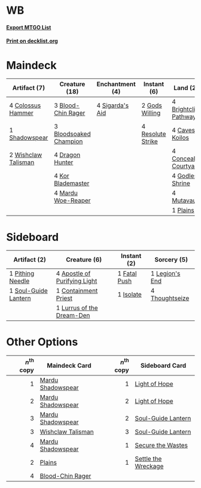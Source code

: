 # WB

#### [Export MTGO List](../collection/WB/WB.txt)
#### [Print on decklist.org](http://decklist.org/?deckmain=3%09Blood-Chin%20Rager%0A3%09Bloodsoaked%20Champion%0A4%09Brightclimb%20Pathway%0A4%09Caves%20of%20Koilos%0A4%09Colossus%20Hammer%0A4%09Concealed%20Courtyard%0A4%09Dragon%20Hunter%0A4%09Godless%20Shrine%0A2%09Gods%20Willing%0A4%09Kor%20Blademaster%0A4%09Mardu%20Woe-Reaper%0A4%09Mutavault%0A4%09Open%20the%20Armory%0A1%09Plains%0A4%09Resolute%20Strike%0A1%09Shadowspear%0A4%09Sigarda's%20Aid%0A2%09Wishclaw%20Talisman&deckside=4%09Apostle%20of%20Purifying%20Light%0A1%09Containment%20Priest%0A1%09Fatal%20Push%0A1%09Isolate%0A1%09Legion's%20End%0A1%09Lurrus%20of%20the%20Dream-Den%0A1%09Pithing%20Needle%0A1%09Soul-Guide%20Lantern%0A4%09Thoughtseize)
# Maindeck

|                                         Artifact (7)                                         |                                          Creature (18)                                          |                                     Enchantment (4)                                      |                                        Instant (6)                                         |                                           Land (21)                                            |                                        Sorcery (4)                                         |
|----------------------------------------------------------------------------------------------|-------------------------------------------------------------------------------------------------|------------------------------------------------------------------------------------------|--------------------------------------------------------------------------------------------|------------------------------------------------------------------------------------------------|--------------------------------------------------------------------------------------------|
|4 [Colossus Hammer](http://gatherer.wizards.com/Pages/Card/Details.aspx?multiverseid=466977)  |3 [Blood-Chin Rager](http://gatherer.wizards.com/Pages/Card/Details.aspx?multiverseid=394511)    |4 [Sigarda's Aid](http://gatherer.wizards.com/Pages/Card/Details.aspx?multiverseid=414333)|2 [Gods Willing](http://gatherer.wizards.com/Pages/Card/Details.aspx?multiverseid=442005)   |4 [Brightclimb Pathway](http://gatherer.wizards.com/Pages/Card/Details.aspx?multiverseid=491911)|4 [Open the Armory](http://gatherer.wizards.com/Pages/Card/Details.aspx?multiverseid=409771)|
|1 [Shadowspear](http://gatherer.wizards.com/Pages/Card/Details.aspx?multiverseid=476487)      |3 [Bloodsoaked Champion](http://gatherer.wizards.com/Pages/Card/Details.aspx?multiverseid=386494)|                                                                                          |4 [Resolute Strike](http://gatherer.wizards.com/Pages/Card/Details.aspx?multiverseid=491660)|4 [Caves of Koilos](http://gatherer.wizards.com/Pages/Card/Details.aspx?multiverseid=129497)    |                                                                                            |
|2 [Wishclaw Talisman](http://gatherer.wizards.com/Pages/Card/Details.aspx?multiverseid=473072)|4 [Dragon Hunter](http://gatherer.wizards.com/Pages/Card/Details.aspx?multiverseid=394541)       |                                                                                          |                                                                                            |4 [Concealed Courtyard](http://gatherer.wizards.com/Pages/Card/Details.aspx?multiverseid=417818)|                                                                                            |
|                                                                                              |4 [Kor Blademaster](http://gatherer.wizards.com/Pages/Card/Details.aspx?multiverseid=491644)     |                                                                                          |                                                                                            |4 [Godless Shrine](http://gatherer.wizards.com/Pages/Card/Details.aspx?multiverseid=405099)     |                                                                                            |
|                                                                                              |4 [Mardu Woe-Reaper](http://gatherer.wizards.com/Pages/Card/Details.aspx?multiverseid=391877)    |                                                                                          |                                                                                            |4 [Mutavault](http://gatherer.wizards.com/Pages/Card/Details.aspx?multiverseid=370733)          |                                                                                            |
|                                                                                              |                                                                                                 |                                                                                          |                                                                                            |1 [Plains](http://gatherer.wizards.com/Pages/Card/Details.aspx?multiverseid=439856)             |                                                                                            |


# Sideboard

|                                         Artifact (2)                                          |                                             Creature (6)                                              |                                      Instant (2)                                      |                                       Sorcery (5)                                       |
|-----------------------------------------------------------------------------------------------|-------------------------------------------------------------------------------------------------------|---------------------------------------------------------------------------------------|-----------------------------------------------------------------------------------------|
|1 [Pithing Needle](http://gatherer.wizards.com/Pages/Card/Details.aspx?multiverseid=129526)    |4 [Apostle of Purifying Light](http://gatherer.wizards.com/Pages/Card/Details.aspx?multiverseid=466760)|1 [Fatal Push](http://gatherer.wizards.com/Pages/Card/Details.aspx?multiverseid=423724)|1 [Legion's End](http://gatherer.wizards.com/Pages/Card/Details.aspx?multiverseid=466860)|
|1 [Soul-Guide Lantern](http://gatherer.wizards.com/Pages/Card/Details.aspx?multiverseid=476488)|1 [Containment Priest](http://gatherer.wizards.com/Pages/Card/Details.aspx?multiverseid=389470)        |1 [Isolate](http://gatherer.wizards.com/Pages/Card/Details.aspx?multiverseid=447153)   |4 [Thoughtseize](http://gatherer.wizards.com/Pages/Card/Details.aspx?multiverseid=438676)|
|                                                                                               |1 [Lurrus of the Dream-Den](http://gatherer.wizards.com/Pages/Card/Details.aspx?multiverseid=479746)   |                                                                                       |                                                                                         |


# Other Options

|*n*<sup>th</sup> copy|                                       Maindeck Card                                        |*n*<sup>th</sup> copy|                                        Sideboard Card                                        |
|--------------------:|--------------------------------------------------------------------------------------------|--------------------:|----------------------------------------------------------------------------------------------|
|                    1|[Mardu Shadowspear](http://gatherer.wizards.com/Pages/Card/Details.aspx?multiverseid=391875)|                    1|[Light of Hope](http://gatherer.wizards.com/Pages/Card/Details.aspx?multiverseid=479540)      |
|                    2|[Mardu Shadowspear](http://gatherer.wizards.com/Pages/Card/Details.aspx?multiverseid=391875)|                    2|[Light of Hope](http://gatherer.wizards.com/Pages/Card/Details.aspx?multiverseid=479540)      |
|                    3|[Mardu Shadowspear](http://gatherer.wizards.com/Pages/Card/Details.aspx?multiverseid=391875)|                    2|[Soul-Guide Lantern](http://gatherer.wizards.com/Pages/Card/Details.aspx?multiverseid=476488) |
|                    3|[Wishclaw Talisman](http://gatherer.wizards.com/Pages/Card/Details.aspx?multiverseid=473072)|                    3|[Soul-Guide Lantern](http://gatherer.wizards.com/Pages/Card/Details.aspx?multiverseid=476488) |
|                    4|[Mardu Shadowspear](http://gatherer.wizards.com/Pages/Card/Details.aspx?multiverseid=391875)|                    1|[Secure the Wastes](http://gatherer.wizards.com/Pages/Card/Details.aspx?multiverseid=394683)  |
|                    2|[Plains](http://gatherer.wizards.com/Pages/Card/Details.aspx?multiverseid=439856)           |                    1|[Settle the Wreckage](http://gatherer.wizards.com/Pages/Card/Details.aspx?multiverseid=435186)|
|                    4|[Blood-Chin Rager](http://gatherer.wizards.com/Pages/Card/Details.aspx?multiverseid=394511) |                     |                                                                                              |

